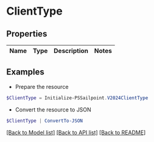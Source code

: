# ClientType
## Properties

Name | Type | Description | Notes
------------ | ------------- | ------------- | -------------

## Examples

- Prepare the resource
```powershell
$ClientType = Initialize-PSSailpoint.V2024ClientType 
```

- Convert the resource to JSON
```powershell
$ClientType | ConvertTo-JSON
```

[[Back to Model list]](../README.md#documentation-for-models) [[Back to API list]](../README.md#documentation-for-api-endpoints) [[Back to README]](../README.md)

